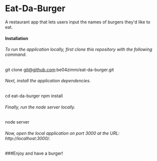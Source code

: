 # Eat-Da-Burger
A restaurant app that lets users input the names of burgers they'd like to eat.

#### Installation
###### To run the application locally, first clone this repository with the following command.

git clone git@github.com:be04zimm/eat-da-burger.git

###### Next, install the application dependencies.

cd eat-da-burger
npm install

###### Finally, run the node server locally.

node server

###### Now, open the local application on port 3000 at the URL: http://localhost:3000/.

###Enjoy and have a burger!
